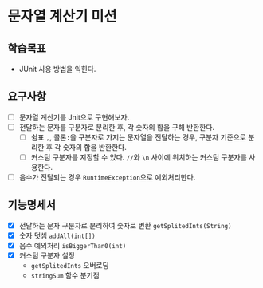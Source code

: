 # 문자열 계산기 미션
## 학습목표
- JUnit 사용 방법을 익힌다.

## 요구사항
- [ ] 문자열 계산기를 Jnit으로 구현해보자.
- [ ] 전달하는 문자를 구분자로 분리한 후, 각 숫자의 합을 구해 반환한다.
  - [ ] 쉼표 `,`, 콜론`:`을 구분자로 가지는 문자열을 전달하는 경우, 구분자 기준으로 분리한 후 각 숫자의 합을 반환한다.
  - [ ] 커스텀 구분자를 지정할 수 있다. `//`와 `\n` 사이에 위치하는 커스텀 구분자를 사용한다.
- [ ] 음수가 전달되는 경우 `RuntimeException`으로 예외처리한다.

## 기능명세서
- [x] 전달하는 문자 구분자로 분리하여 숫자로 변환 `getSplitedInts(String)`
- [x] 숫자 덧셈 `addAll(int[])`
- [x] 음수 예외처리 `isBiggerThan0(int)`
- [x] 커스텀 구분자 설정
  - `getSplitedInts` 오버로딩
  - `stringSum` 함수 분기점